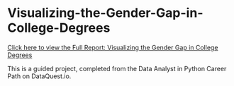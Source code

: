 # Visualizing-the-Gender-Gap-in-College-Degrees

[Click here to view the Full Report: Visualizing the Gender Gap in College Degrees](https://nbviewer.jupyter.org/github/stephentaul22/Visualizing-the-Gender-Gap-in-College-Degrees/blob/main/Visualizing%20the%20Gender%20Gap%20in%20College%20Degrees%20%7C%20Guided%20Project%205.ipynb)

This is a guided project, completed from the Data Analyst in Python Career Path on DataQuest.io.

